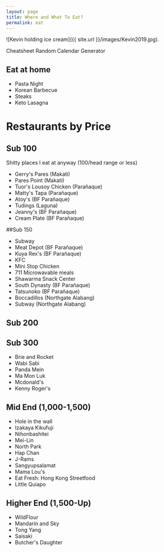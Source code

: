 ```yaml
---
layout: page
title: Where and What To Eat?
permalink: eat
---
```

![Kevin holding ice cream]({{ site.url }}/images/Kevin2019.jpg).

Cheatsheet Random Calendar Generator

## Eat at home

- Pasta Night
- Korean Barbecue
- Steaks
- Keto Lasagna

# Restaurants by Price

## Sub 100

Shitty places I eat at anyway (100/head range or less)

- Gerry's Pares (Makati)
- Pares Point (Makati)
- Tuor's Lousoy Chicken (Parañaque)
- Matty's Tapa (Parañaque)
- Atoy's (BF Parañaque)
- Tudings (Laguna)
- Jeanny's (BF Parañaque)
- Cream Plate (BF Parañaque)

##Sub 150

- Subway
- Meat Depot (BF Parañaque)
- Kuya Rex's (BF Parañaque)
- KFC
- Mini Stop Chicken
- 711 Microwavable meals
- Shawarma Snack Center
- South Dynasty (BF Parañaque)
- Tatsunoko (BF Parañaque)
- Boccadillos (Northgate Alabang)
- Subway (Northgate Alabang)


## Sub 200


## Sub 300

- Brie and Rocket
- Wabi Sabi
- Panda Mein
- Ma Mon Luk
- Mcdonald's
- Kenny Roger's

## Mid End (1,000-1,500)

- Hole in the wall
- Izakaya Kikufuji
- Nihonbashitei
- Mei-Lin
- North Park
- Hap Chan
- J-Rams
- Sangyupsalamat
- Mama Lou's
- Eat Fresh: Hong Kong Streetfood
- Little Quiapo


## Higher End (1,500-Up)

- WildFlour
- Mandarin and Sky
- Tong Yang
- Saisaki
- Butcher's Daughter
